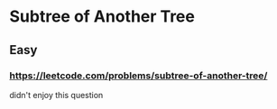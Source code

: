 # Subtree of Another Tree
## Easy
### https://leetcode.com/problems/subtree-of-another-tree/


didn't enjoy this question
